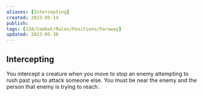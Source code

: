```yaml
---
aliases: [Intercepting]
created: 2023-05-14
publish: 
tags: [13A/Combat/Rules/Positions/Faraway]
updated: 2023-05-30
---
```


## Intercepting

You intercept a creature when you move to stop an enemy attempting to rush past you to attack someone else. You must be near the enemy and the person that enemy is trying to reach.